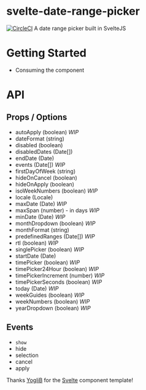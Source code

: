 # svelte-date-range-picker

[![CircleCI](https://circleci.com/gh/onx2/svelte-date-range-picker/tree/master.svg?style=svg)](https://circleci.com/gh/onx2/svelte-date-range-picker/tree/master) A date range picker built in SvelteJS

# Getting Started

- Consuming the component

# API

## Props / Options

- autoApply (boolean) _WIP_
- dateFormat (string)
- disabled (boolean)
- disabledDates (Date[])
- endDate (Date)
- events (Date[]) _WIP_
- firstDayOfWeek (string)
- hideOnCancel (boolean)
- hideOnApply (boolean)
- isoWeekNumbers (boolean) _WIP_
- locale (Locale)
- maxDate (Date) _WIP_
- maxSpan (number) - in days  _WIP_
- minDate (Date) _WIP_
- monthDropdown (boolean) _WIP_
- monthFormat (string)
- predefinedRanges (Date[]) _WIP_
- rtl (boolean) _WIP_
- singlePicker (boolean) _WIP_
- startDate (Date)
- timePicker (boolean) _WIP_
- timePicker24Hour (boolean) _WIP_
- timePickerIncrement (number) _WIP_
- timePickerSeconds (boolean) _WIP_
- today (Date) _WIP_
- weekGuides (boolean) _WIP_
- weekNumbers (boolean) _WIP_
- yearDropdown (boolean) _WIP_

## Events

- `show`
- hide
- selection
- cancel
- apply

Thanks [YogliB](https://github.com/YogliB/svelte-component-template) for the [Svelte](https://svelte.dev/) component template!
